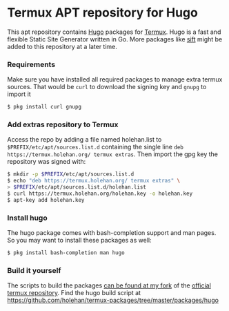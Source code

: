 # Termux APT repository for Hugo

This apt repository contains [Hugo](https://gohugo.io/) packages for [Termux](https://termux.com/). Hugo is a fast and flexible Static Site Generator written in Go. More packages like [sift](https://github.com/svent/sift) might be added to this repository at a later time.

### Requirements

Make sure you have installed all required packages to manage extra termux sources. That would be `curl` to download the signing key and `gnupg` to import it

```bash
$ pkg install curl gnupg
```
### Add extras repository to Termux

Access the repo by adding a file named holehan.list to `$PREFIX/etc/apt/sources.list.d` containing the single line
`deb https://termux.holehan.org/ termux extras`. Then import the gpg key the repository was signed with:

```bash
$ mkdir -p $PREFIX/etc/apt/sources.list.d
$ echo "deb https://termux.holehan.org/ termux extras" \
> $PREFIX/etc/apt/sources.list.d/holehan.list
$ curl https://termux.holehan.org/holehan.key -o holehan.key
$ apt-key add holehan.key
```

### Install hugo

The hugo package comes with bash-completion support and man pages. So you may want to install these packages as well:

```bash
$ pkg install bash-completion man hugo
```

### Build it yourself

The scripts to build the packages [can be found at my fork](https://github.com/holehan/termux-packages) of the [official termux repository](https://github.com/termux/termux-packages). Find the hugo build script at https://github.com/holehan/termux-packages/tree/master/packages/hugo
